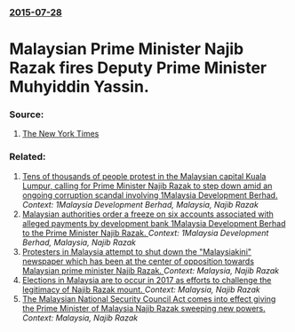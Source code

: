 ### [2015-07-28](/news/2015/07/28/index.md)

# Malaysian Prime Minister Najib Razak fires Deputy Prime Minister Muhyiddin Yassin. 




### Source:

1. [The New York Times](http://mobile.nytimes.com/2015/07/29/world/asia/amid-1mdb-scandal-najib-razak-dismisses-deputy-prime-minister-and-attorney-general.html?referrer=)

### Related:

1. [Tens of thousands of people protest in the Malaysian capital Kuala Lumpur, calling for Prime Minister Najib Razak to step down amid an ongoing corruption scandal involving 1Malaysia Development Berhad. ](/news/2016/11/19/tens-of-thousands-of-people-protest-in-the-malaysian-capital-kuala-lumpur-calling-for-prime-minister-najib-razak-to-step-down-amid-an-ongoi.md) _Context: 1Malaysia Development Berhad, Malaysia, Najib Razak_
2. [Malaysian authorities order a freeze on six accounts associated with alleged payments by development bank 1Malaysia Development Berhad to the Prime Minister Najib Razak. ](/news/2015/07/7/malaysian-authorities-order-a-freeze-on-six-accounts-associated-with-alleged-payments-by-development-bank-1malaysia-development-berhad-to-th.md) _Context: 1Malaysia Development Berhad, Malaysia, Najib Razak_
3. [Protesters in Malaysia attempt to shut down the "Malaysiakini" newspaper which has been at the center of opposition towards Malaysian prime minister Najib Razak. ](/news/2016/11/7/protesters-in-malaysia-attempt-to-shut-down-the-malaysiakini-newspaper-which-has-been-at-the-center-of-opposition-towards-malaysian-prime.md) _Context: Malaysia, Najib Razak_
4. [Elections in Malaysia are to occur in 2017 as efforts to challenge the legitimacy of Najib Razak mount. ](/news/2016/09/9/elections-in-malaysia-are-to-occur-in-2017-as-efforts-to-challenge-the-legitimacy-of-najib-razak-mount.md) _Context: Malaysia, Najib Razak_
5. [The Malaysian National Security Council Act comes into effect giving the Prime Minister of Malaysia Najib Razak sweeping new powers. ](/news/2016/08/1/the-malaysian-national-security-council-act-comes-into-effect-giving-the-prime-minister-of-malaysia-najib-razak-sweeping-new-powers.md) _Context: Malaysia, Najib Razak_
